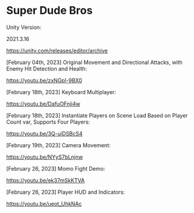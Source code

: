 # Super Dude Bros
Unity Version:

2021.3.16

https://unity.com/releases/editor/archive

[February 04th, 2023]
Original Movement and Directional Attacks, with Enemy Hit Detection and Health:

https://youtu.be/zxNGpl-9BX0

[February 18th, 2023]
Keyboard Multiplayer:

https://youtu.be/DafuOFnji4w

[February 18th, 2023]
Instantiate Players on Scene Load Based on Player Count var, Supports Four Players:

https://youtu.be/3Q-uiDSBcS4


[February 19th, 2023]
Camera Movement:

https://youtu.be/NYyS7bLnjnw

[February 26, 2023]
Momo Fight Demo:

https://youtu.be/ek37mSkKTVA

[February 26, 2023]
Player HUD and Indicators:

https://youtu.be/ueot_UhkNAc
